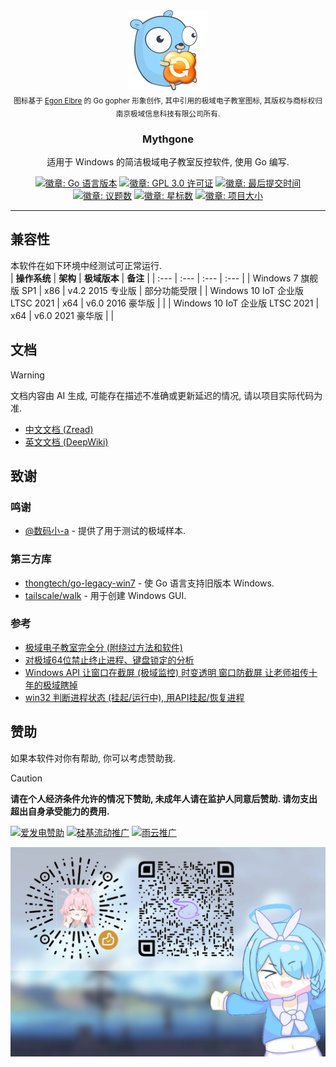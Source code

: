 <div align="center">
  <a href="#"><img src="docs/mythgone256.png" alt="Mythgone 图标" width="128" height="128"></a>
  <br><sub>图标基于 <a href="https://egonelbre.com/">Egon Elbre</a> 的 Go gopher 形象创作, 其中引用的极域电子教室图标, 其版权与商标权归南京极域信息科技有限公司所有.</sub>
  <h3 align="center">Mythgone</h3>
  <p>适用于 Windows 的简洁极域电子教室反控软件, 使用 Go 编写.</p>
  <a href="#"><img alt="徽章: Go 语言版本" src="https://img.shields.io/github/go-mod/go-version/dotcubecn/mythgone?style=flat-square"></a>
  <a href="https://github.com/dotcubecn/mythgone?tab=GPL-3.0-1-ov-file"><img alt="徽章: GPL 3.0 许可证" src="https://img.shields.io/github/license/dotcubecn/mythgone?style=flat-square"></a>
  <a href="https://github.com/dotcubecn/mythgone/commits"><img alt="徽章: 最后提交时间" src="https://img.shields.io/github/last-commit/dotcubecn/mythgone?style=flat-square"></a>
  <a href="https://github.com/dotcubecn/mythgone/issues"><img alt="徽章: 议题数" src="https://img.shields.io/github/issues/dotcubecn/mythgone?style=flat-square"></a>
  <a href="https://github.com/dotcubecn/mythgone/stargazers"><img alt="徽章: 星标数" src="https://img.shields.io/github/stars/dotcubecn/mythgone?style=flat-square"></a>
  <a href="#"><img alt="徽章: 项目大小" src="https://img.shields.io/github/repo-size/dotcubecn/mythgone?style=flat-square&label=size"></a>
</div>

---

## 兼容性
本软件在如下环境中经测试可正常运行.  
| **操作系统** | **架构** | **极域版本** | **备注** |
| :--- | :--- | :--- | :--- |
| Windows 7 旗舰版 SP1 | x86 | v4.2 2015 专业版 | 部分功能受限 |
| Windows 10 IoT 企业版 LTSC 2021 | x64 | v6.0 2016 豪华版 |  |
| Windows 10 IoT 企业版 LTSC 2021 | x64 | v6.0 2021 豪华版 |  |

## 文档
> [!WARNING]  
> 文档内容由 AI 生成, 可能存在描述不准确或更新延迟的情况, 请以项目实际代码为准.
- [中文文档 (Zread)](https://zread.ai/dotcubecn/mythgone)
- [英文文档 (DeepWiki)](https://deepwiki.com/dotcubecn/mythgone)

## 致谢
### 鸣谢
- [@数码小-a](https://space.bilibili.com/3546704078964833 "数码小-a的哔哩哔哩主页") - 提供了用于测试的极域样本.

### 第三方库
- [thongtech/go-legacy-win7](https://github.com/thongtech/go-legacy-win7 "go-legacy-win7 的 GitHub 仓库") - 使 Go 语言支持旧版本 Windows.  
- [tailscale/walk](https://github.com/tailscale/walk "tailscale 在 GitHub 上的 walk 分支 ") - 用于创建 Windows GUI.  

### 参考
- [极域电子教室完全分 (附绕过方法和软件)](https://www.52pojie.cn/thread-542884-1-1.html "极域电子教室完全分析（附绕过方法和软件） - 吾爱破解 - 52pojie.cn")
- [对极域64位禁止终止进程、键盘锁定的分析](https://blog.csdn.net/weixin_42112038/article/details/126228989 "对极域64位禁止终止进程、键盘锁定的分析_请求的控件对此服务无效-CSDN博客")
- [Windows API 让窗口在截屏 (极域监控) 时变透明 窗口防截屏 让老师祖传十年的极域瞎掉](https://www.cnblogs.com/petyr/articles/19001342 "Windows API 让窗口在截屏（极域监控）时变透明 窗口防截屏 让老师祖传十年的极域瞎掉 - Petyrma - 博客园")
- [win32 判断进程状态 (挂起/运行中), 用API挂起/恢复进程](https://blog.csdn.net/weixin_42112038/article/details/126243863 "win32 判断进程状态（挂起/运行中）、用API挂起/恢复进程_判断一个进程是否处于挂起状态-CSDN博客")

## 赞助
如果本软件对你有帮助, 你可以考虑赞助我.  
> [!CAUTION]  
> **请在个人经济条件允许的情况下赞助, 未成年人请在监护人同意后赞助. 请勿支出超出自身承受能力的费用.**

[![爱发电赞助](https://img.shields.io/badge/爱发电-赞助开发者-946ce6?style=for-the-badge)](https://ifdian.net/order/create?user_id=1c339020ef8111ec9f4752540025c377)
[![硅基流动推广](https://img.shields.io/badge/硅基流动-免费额度-9354ff?style=for-the-badge)](https://cloud.siliconflow.cn/i/qqpGopO3)
[![雨云推广](https://img.shields.io/badge/雨云-优惠注册-37b5c1?style=for-the-badge)](https://www.rainyun.com/dotcube_?s=gh-mythgone-readme)

![赞助二维码](docs/sponsor.webp "赞助二维码")
